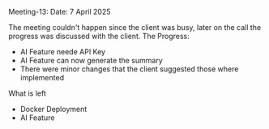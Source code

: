 Meeting-13:
Date: 7 April 2025

The meeting couldn't happen since the client was busy, later on the call the progress was discussed with the client.
The Progress:
  - AI Feature neede API Key
  - AI Feature can now generate the summary
  - There were minor changes that the client suggested those where implemented

What is left
  - Docker Deployment
  - AI Feature
